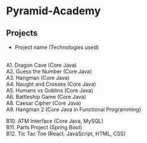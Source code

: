 # Pyramid-Academy

<h2> Projects </h2> 
  
* Project name (Technologies used)
  </br>
  </br>
  
  
A1. Dragon Cave (Core Java) \
A2. Guess the Number (Core Java)\
A3. Hangman (Core Java)\
A4. Naught and Crosses (Core Java)\
A5. Humans vs Goblins (Core Java)\
A6. Battleship Game (Core Java)\
A8. Caesar Cipher (Core Java)\
A9. Hangman 2 (Core Java in Functional Programming)

B10. ATM Interface (Core Java, MySQL)\
B11. Parts Project (Spring Boot)\
B12. Tic Tac Toe (React, JavaScript, HTML, CSS)




